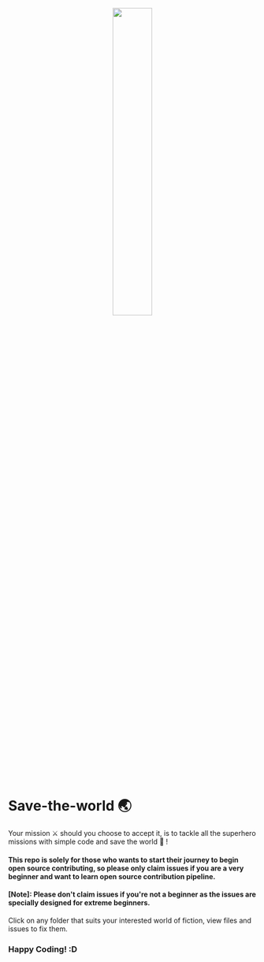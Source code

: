 <p align="center">
    <a href="https://hacktoberfest.digitalocean.com/">
        <img src="https://raw.githubusercontent.com/keshavsingh4522/hacktoberfest2021/35fc6060c5ddead5792f29a2437fea160dbe9804/Assets/logo-hacktoberfest-full.f42e3b1.svg" width="40%">
    </a>
</p>

# Save-the-world 🌏
Your mission ⚔️ should you choose to accept it, is to tackle all the superhero missions with simple code and save the world 👾 !

#### This repo is solely for those who wants to start their journey to begin open source contributing, so please only claim issues if you are a very beginner and want to learn open source contribution pipeline.
#### [Note]: Please don't claim issues if you're not a beginner as the issues are specially designed for extreme beginners.

Click on any folder that suits your interested world of fiction, view files and issues to fix them. 
### Happy Coding! :D
